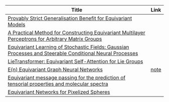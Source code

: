 Title|Link
----|----
[Provably Strict Generalisation Benefit for Equivariant Models ](http://proceedings.mlr.press/v139/elesedy21a.html )| 
[A Practical Method for Constructing Equivariant Multilayer Perceptrons for Arbitrary Matrix Groups ](http://proceedings.mlr.press/v139/finzi21a.html)| 
[Equivariant Learning of Stochastic Fields: Gaussian Processes and Steerable Conditional Neural Processes](http://proceedings.mlr.press/v139/holderrieth21a.html )| 
[LieTransformer: Equivariant Self-Attention for Lie Groups](http://proceedings.mlr.press/v139/hutchinson21a.html )| 
[E(n) Equivariant Graph Neural Networks](http://proceedings.mlr.press/v139/satorras21a.html )| [note](https://www.zhihu.com/people/chris-2-23/posts)
[Equivariant message passing for the prediction of tensorial properties and molecular spectra](http://proceedings.mlr.press/v139/schutt21a.html )| 
[Equivariant Networks for Pixelized Spheres](http://proceedings.mlr.press/v139/shakerinava21a.html )| 
